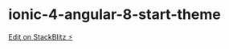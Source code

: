 # ionic-4-angular-8-start-theme

[Edit on StackBlitz ⚡️](https://stackblitz.com/edit/ionic-4-angular-8-start-theme)